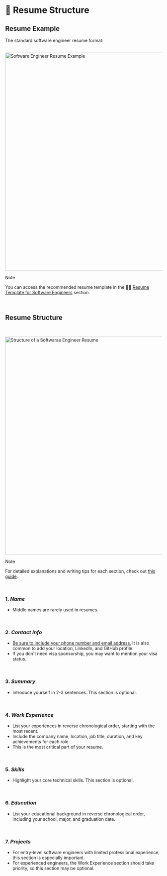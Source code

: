 # 📝 Resume Structure

## Resume Example

The standard software engineer resume format:

<br />
<div className="flex justify-center items-center">
  <img
    src="https://www.resume.guide/img/ResumeExample.png"
    alt="Software Engineer Resume Example"
    width="700"
  />
</div>

>[!NOTE]
>You can access the recommended resume template in the 👩‍💻 [Resume Template for Software Engineers](https://resume.guide/en/ready/resume-template) section.

<br />

## Resume Structure

<br /> <div className="flex justify-center items-center">
  <img
    src="https://www.resume.guide/img/ResumeStructure.png"
    alt="Structure of a Softwarae Engineer Resume"
    width="700"
  />
</div>

>[!Note]
>For detailed explanations and writing tips for each section, check out [this guide](https://resume.guide/en/write/contact-information).

<br />

### 1. *Name*
- Middle names are rarely used in resumes.

<br />

### 2. *Contact Info*
- <ins>Be sure to include your phone number and email address.</ins> It is also common to add your location, LinkedIn, and GitHub profile.
- If you don't need visa sponsorship, you may want to mention your visa status.

<br />
  
### 3. *Summary*
- Introduce yourself in 2-3 sentences. This section is optional.

<br />

### 4. *Work Experience*
- List your experiences in reverse chronological order, starting with the most recent.
- Include the company name, location, job title, duration, and key achievements for each role.
- This is the most critical part of your resume.

<br />

### 5. *Skills*
- Highlight your core technical skills. This section is optional.

<br />

### 6. *Education*
- List your educational background in reverse chronological order, including your school, major, and graduation date.
  
<br />

### 7. *Projects*
- For entry-level software engineers with limited professional experience, this section is especially important.
- For experienced engineers, the Work Experience section should take priority, so this section may be optional.
